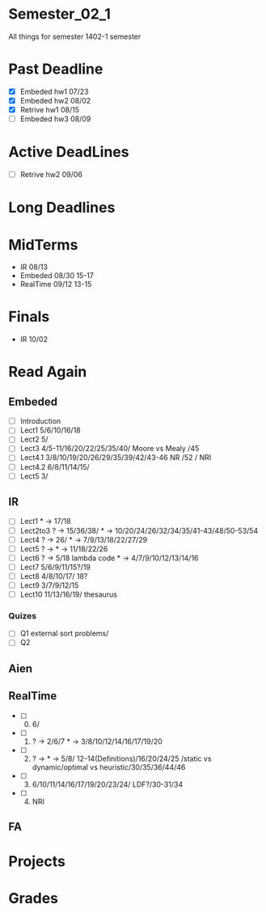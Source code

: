 # Semester_02_1
All things for semester 1402-1 semester

# Past Deadline
- [x] Embeded    hw1         07/23
- [x] Embeded    hw2         08/02
- [x] Retrive    hw1         08/15
- [ ] Embeded    hw3         08/09

# Active DeadLines
- [ ] Retrive    hw2         09/06


# Long Deadlines

# MidTerms
- IR            08/13
- Embeded       08/30   15-17
- RealTime      09/12   13-15

# Finals
- IR            10/02


# Read Again
## Embeded
- [ ] Introduction
- [ ] Lect1         5/6/10/16/18
- [ ] Lect2         5/
- [ ] Lect3         4/5-11/16/20/22/25/35/40/ Moore vs Mealy /45
- [ ] Lect4.1       3/8/10/19/20/26/29/35/39/42/43-46 NR /52 / NRI
- [ ] Lect4.2       6/8/11/14/15/
- [ ] Lect5         3/

## IR
- [ ] Lect1     * -> 17/18
- [ ] Lect2to3  ? -> 15/36/38/        * -> 10/20/24/26/32/34/35/41-43/48/50-53/54
- [ ] Lect4     ? -> 26/              * -> 7/9/13/18/22/27/29
- [ ] Lect5     ? ->                  * -> 11/18/22/26
- [ ] Lect6     ? -> 5/18 lambda code * -> 4/7/9/10/12/13/14/16
- [ ] Lect7     5/6/9/11/15?/19
- [ ] Lect8     4/8/10/17/ 18?
- [ ] Lect9     3/7/9/12/15
- [ ] Lect10    11/13/16/19/ thesaurus

### Quizes
- [ ] Q1        external sort problems/
- [ ] Q2

## Aien

## RealTime
- [ ] 0.    6/
- [ ] 1.    ? -> 2/6/7           * -> 3/8/10/12/14/16/17/19/20
- [ ] 2.    ? ->                 * -> 5/8/ 12-14(Definitions)/16/20/24/25 /static vs dynamic/optimal vs heuristic/30/35/36/44/46
- [ ] 3.    6/10/11/14/16/17/19/20/23/24/ LDF?/30-31/34
- [ ] 4.    NRI

## FA

# Projects

# Grades